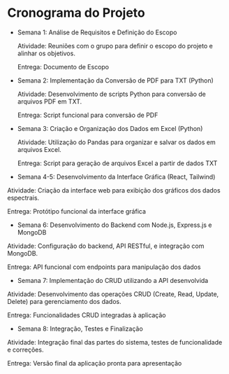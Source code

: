 # Cronograma do Projeto

- Semana 1: Análise de Requisitos e Definição do Escopo
  
  Atividade: Reuniões com o grupo para definir o escopo do projeto e alinhar os objetivos.

  Entrega: Documento de Escopo

- Semana 2: Implementação da Conversão de PDF para TXT (Python)

  Atividade: Desenvolvimento de scripts Python para conversão de arquivos PDF em TXT.

  Entrega: Script funcional para conversão de PDF

- Semana 3: Criação e Organização dos Dados em Excel (Python)

  Atividade: Utilização do Pandas para organizar e salvar os dados em arquivos Excel.

  Entrega: Script para geração de arquivos Excel a partir de dados TXT

- Semana 4-5: Desenvolvimento da Interface Gráfica (React, Tailwind)

Atividade: Criação da interface web para exibição dos gráficos dos dados espectrais.

Entrega: Protótipo funcional da interface gráfica

- Semana 6: Desenvolvimento do Backend com Node.js, Express.js e MongoDB

Atividade: Configuração do backend, API RESTful, e integração com MongoDB.

Entrega: API funcional com endpoints para manipulação dos dados

- Semana 7: Implementação do CRUD utilizando a API desenvolvida

Atividade: Desenvolvimento das operações CRUD (Create, Read, Update, Delete) para gerenciamento dos dados.

Entrega: Funcionalidades CRUD integradas à aplicação

- Semana 8: Integração, Testes e Finalização

Atividade: Integração final das partes do sistema, testes de funcionalidade e correções.

Entrega: Versão final da aplicação pronta para apresentação


